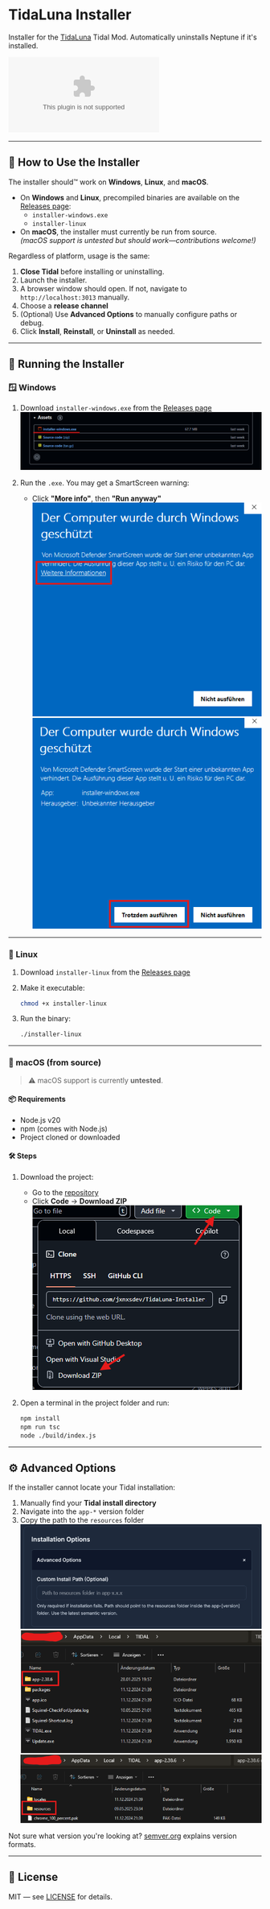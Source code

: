 # TidaLuna Installer

Installer for the [TidaLuna](https://github.com/Inrixia/TidaLuna) Tidal Mod. Automatically uninstalls Neptune if it's installed.

![GitHub Downloads (specific asset, all releases)](https://img.shields.io/github/downloads/jxnxsdev/TidaLuna-Installer/installer-windows.exe)

---

## 🧰 How to Use the Installer

The installer should™ work on **Windows**, **Linux**, and **macOS**.

- On **Windows** and **Linux**, precompiled binaries are available on the [Releases page](https://github.com/jxnxsdev/TidaLuna-Installer/releases):
  - `installer-windows.exe`
  - `installer-linux`
- On **macOS**, the installer must currently be run from source.  
  _(macOS support is untested but should work—contributions welcome!)_

Regardless of platform, usage is the same:

1. **Close Tidal** before installing or uninstalling.
2. Launch the installer.
3. A browser window should open. If not, navigate to `http://localhost:3013` manually.
4. Choose a **release channel**
5. (Optional) Use **Advanced Options** to manually configure paths or debug.
6. Click **Install**, **Reinstall**, or **Uninstall** as needed.

---

## 🚀 Running the Installer

### 🪟 Windows

1. Download `installer-windows.exe` from the [Releases page](https://github.com/jxnxsdev/TidaLuna-Installer/releases)  
   ![Download Release](images/github_compiled_download.png)

2. Run the `.exe`. You may get a SmartScreen warning:
   - Click **"More info"**, then **"Run anyway"**  
     ![SmartScreen Warning](images/smartscreen.png)  
     ![SmartScreen More Info](images/smartscreen_more.png)

---

### 🐧 Linux

1. Download `installer-linux` from the [Releases page](https://github.com/jxnxsdev/TidaLuna-Installer/releases)
2. Make it executable:

   ```bash
   chmod +x installer-linux
   ```

3. Run the binary:

   ```bash
   ./installer-linux
   ```

---

### 🍏 macOS (from source)

> ⚠️ macOS support is currently **untested**.

#### 📦 Requirements

- Node.js v20
- npm (comes with Node.js)
- Project cloned or downloaded

#### 🛠️ Steps

1. Download the project:

   - Go to the [repository](https://github.com/jxnxsdev/TidaLuna-Installer)
   - Click **Code** → **Download ZIP**
     ![Download ZIP](images/github_download.png)

2. Open a terminal in the project folder and run:

   ```bash
   npm install
   npm run tsc
   node ./build/index.js
   ```

---

## ⚙️ Advanced Options

If the installer cannot locate your Tidal installation:

1. Manually find your **Tidal install directory**
2. Navigate into the `app-*` version folder
3. Copy the path to the `resources` folder
   ![Advanced Options](images/advanced_options.png)
   ![Tidal Folder](images/tidal_folder.png)
   ![Tidal Resources Folder](images/tidal_resources.png)

Not sure what version you're looking at? [semver.org](https://semver.org/) explains version formats.

---

## 📎 License

MIT — see [LICENSE](./LICENSE) for details.
